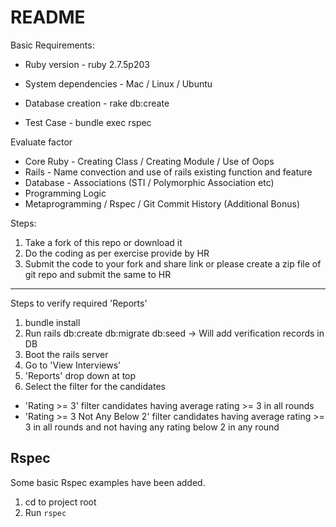 # README

Basic Requirements:

* Ruby version - ruby 2.7.5p203

* System dependencies - Mac / Linux / Ubuntu

* Database creation - rake db:create

* Test Case - bundle exec rspec

Evaluate factor
* Core Ruby - Creating Class / Creating Module / Use of Oops
* Rails - Name convection and use of rails existing function and feature
* Database - Associations (STI / Polymorphic Association etc)
* Programming Logic
* Metaprogramming / Rspec / Git Commit History (Additional Bonus)

Steps:
1. Take a fork of this repo or download it 
2. Do the coding as per exercise provide by HR
3. Submit the code to your fork and share link or please create a zip file of git repo and submit the same to HR

--------------------------

Steps to verify required 'Reports'
1. bundle install
2. Run rails db:create db:migrate db:seed -> Will add verification records in DB
3. Boot the rails server
4. Go to 'View Interviews'
5. 'Reports' drop down at top
6. Select the filter for the candidates
  * 'Rating >= 3' filter candidates having average rating >= 3 in all rounds
  * 'Rating >= 3 Not Any Below 2' filter candidates having average rating >= 3 in all rounds and not having any rating below 2 in any round


Rspec
--------------------------

Some basic Rspec examples have been added.

1. cd to project root
2. Run `rspec`


